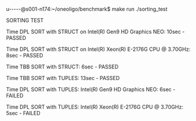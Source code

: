 u-----@s001-n174:~/oneoligo/benchmark$ make run
./sorting_test

SORTING TEST

Time DPL SORT with STRUCT on Intel(R) Gen9 HD Graphics NEO: 10sec - PASSED

Time DPL SORT with STRUCT on Intel(R) Xeon(R) E-2176G CPU @ 3.70GHz: 8sec - PASSED

Time TBB SORT with STRUCT: 6sec - PASSED

Time TBB SORT with TUPLES: 13sec - PASSED

Time DPL SORT with TUPLES: Intel(R) Gen9 HD Graphics NEO: 6sec - FAILED

Time DPL SORT with TUPLES: Intel(R) Xeon(R) E-2176G CPU @ 3.70GHz: 5sec - FAILED